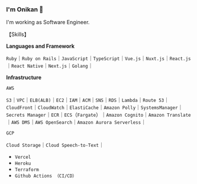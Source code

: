 ### I'm Onikan 👹

I'm working as Software Engineer.

【Skills】

**Languages and Framework**

`Ruby`｜`Ruby on Rails`｜`JavaScript`｜`TypeScript`｜`Vue.js`｜`Nuxt.js`｜`React.js`｜`React Native`｜`Next.js`｜`Golang`｜

**Infrastructure**

`AWS`

`S3`｜`VPC`｜`ELB(ALB)`｜`EC2`｜`IAM`｜`ACM`｜`SNS`｜`RDS`｜`Lambda`｜`Route 53`｜`CloudFront`｜`CloudWatch`｜`ElastiCache`｜`Amazon Polly`｜`SystemsManager`｜`Secrets Manager`｜`ECR`｜`ECS`（`Fargate`）｜`Amazon Cognito`｜`Amazon Translate`｜`AWS DMS`｜`AWS OpenSearch`｜`Amazon Aurora Serverless`｜

`GCP`

`Cloud Storage`｜`Cloud Speech-to-Text`｜

- `Vercel`
- `Heroku`
- `Terraform`
- `Github Actions （CI/CD）`
